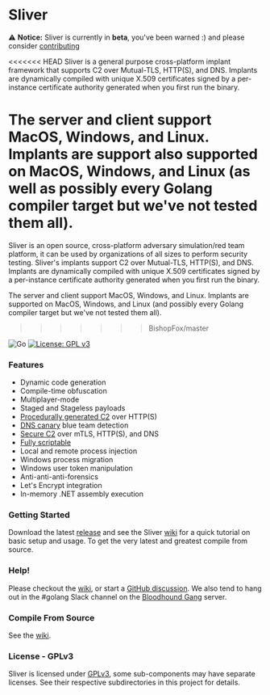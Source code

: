Sliver
======

⚠️ __Notice:__ Sliver is currently in __beta__, you've been warned :) and please consider [contributing](/CONTRIBUTING.md)

<<<<<<< HEAD
Sliver is a general purpose cross-platform implant framework that supports C2 over Mutual-TLS, HTTP(S), and DNS. Implants are dynamically compiled with unique X.509 certificates signed by a per-instance certificate authority generated when you first run the binary.

The server and client support MacOS, Windows, and Linux. Implants are support also supported on MacOS, Windows, and Linux (as well as possibly every Golang compiler target but we've not tested them all).
=======
Sliver is an open source, cross-platform adversary simulation/red team platform, it can be used by organizations of all sizes to perform security testing. Sliver's implants support C2 over Mutual-TLS, HTTP(S), and DNS. Implants are dynamically compiled with unique X.509 certificates signed by a per-instance certificate authority generated when you first run the binary.

The server and client support MacOS, Windows, and Linux. Implants are supported on MacOS, Windows, and Linux (and possibly every Golang compiler target but we've not tested them all).
>>>>>>> BishopFox/master

![Go](https://github.com/BishopFox/sliver/workflows/Go/badge.svg?branch=master) [![License: GPL v3](https://img.shields.io/badge/License-GPLv3-blue.svg)](https://www.gnu.org/licenses/gpl-3.0)

### Features

* Dynamic code generation
* Compile-time obfuscation
* Multiplayer-mode
* Staged and Stageless payloads
* [Procedurally generated C2](https://github.com/BishopFox/sliver/wiki/HTTP(S)-C2#under-the-hood) over HTTP(S)
* [DNS canary](https://github.com/BishopFox/sliver/wiki/DNS-C2#dns-canaries) blue team detection
* [Secure C2](https://github.com/BishopFox/sliver/wiki/Transport-Encryption) over mTLS, HTTP(S), and DNS
* [Fully scriptable](https://github.com/moloch--/sliver-script)
* Local and remote process injection
* Windows process migration
* Windows user token manipulation
* Anti-anti-anti-forensics
* Let's Encrypt integration
* In-memory .NET assembly execution

### Getting Started

Download the latest [release](https://github.com/BishopFox/sliver/releases) and see the Sliver [wiki](https://github.com/BishopFox/sliver/wiki/Getting-Started) for a quick tutorial on basic setup and usage. To get the very latest and greatest compile from source.

### Help!

Please checkout the [wiki](https://github.com/BishopFox/sliver/wiki), or start a [GitHub discussion](https://github.com/BishopFox/sliver/discussions). We also tend to hang out in the #golang Slack channel on the [Bloodhound Gang](https://bloodhoundgang.herokuapp.com/) server.

### Compile From Source

See the [wiki](https://github.com/BishopFox/sliver/wiki/Compile-From-Source).

### License - GPLv3

Sliver is licensed under [GPLv3](https://www.gnu.org/licenses/gpl-3.0.en.html), some sub-components may have separate licenses. See their respective subdirectories in this project for details.
